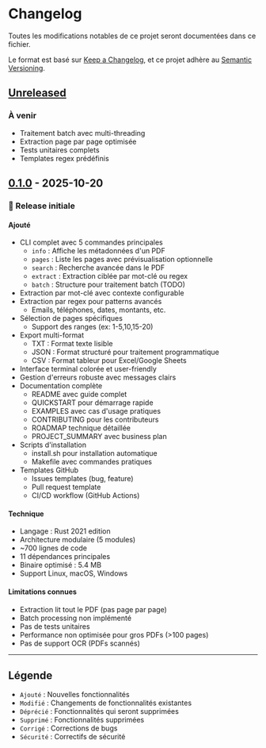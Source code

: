 # Changelog

Toutes les modifications notables de ce projet seront documentées dans ce fichier.

Le format est basé sur [Keep a Changelog](https://keepachangelog.com/fr/1.0.0/),
et ce projet adhère au [Semantic Versioning](https://semver.org/lang/fr/).

## [Unreleased]

### À venir
- Traitement batch avec multi-threading
- Extraction page par page optimisée
- Tests unitaires complets
- Templates regex prédéfinis

## [0.1.0] - 2025-10-20

### 🎉 Release initiale

#### Ajouté
- CLI complet avec 5 commandes principales
  - `info` : Affiche les métadonnées d'un PDF
  - `pages` : Liste les pages avec prévisualisation optionnelle
  - `search` : Recherche avancée dans le PDF
  - `extract` : Extraction ciblée par mot-clé ou regex
  - `batch` : Structure pour traitement batch (TODO)
- Extraction par mot-clé avec contexte configurable
- Extraction par regex pour patterns avancés
  - Emails, téléphones, dates, montants, etc.
- Sélection de pages spécifiques
  - Support des ranges (ex: 1-5,10,15-20)
- Export multi-format
  - TXT : Format texte lisible
  - JSON : Format structuré pour traitement programmatique
  - CSV : Format tableur pour Excel/Google Sheets
- Interface terminal colorée et user-friendly
- Gestion d'erreurs robuste avec messages clairs
- Documentation complète
  - README avec guide complet
  - QUICKSTART pour démarrage rapide
  - EXAMPLES avec cas d'usage pratiques
  - CONTRIBUTING pour les contributeurs
  - ROADMAP technique détaillée
  - PROJECT_SUMMARY avec business plan
- Scripts d'installation
  - install.sh pour installation automatique
  - Makefile avec commandes pratiques
- Templates GitHub
  - Issues templates (bug, feature)
  - Pull request template
  - CI/CD workflow (GitHub Actions)

#### Technique
- Langage : Rust 2021 edition
- Architecture modulaire (5 modules)
- ~700 lignes de code
- 11 dépendances principales
- Binaire optimisé : 5.4 MB
- Support Linux, macOS, Windows

#### Limitations connues
- Extraction lit tout le PDF (pas page par page)
- Batch processing non implémenté
- Pas de tests unitaires
- Performance non optimisée pour gros PDFs (>100 pages)
- Pas de support OCR (PDFs scannés)

---

## Légende

- `Ajouté` : Nouvelles fonctionnalités
- `Modifié` : Changements de fonctionnalités existantes
- `Déprécié` : Fonctionnalités qui seront supprimées
- `Supprimé` : Fonctionnalités supprimées
- `Corrigé` : Corrections de bugs
- `Sécurité` : Correctifs de sécurité

[Unreleased]: https://github.com/votre-compte/astrapdf/compare/v0.1.0...HEAD
[0.1.0]: https://github.com/votre-compte/astrapdf/releases/tag/v0.1.0
